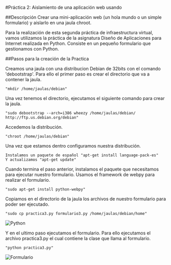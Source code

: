 #Práctica 2: Aislamiento de una aplicación web usando

##Descripción
Crear una mini-aplicación web (un hola mundo o un simple formulario) y aislarlo en una jaula chroot.

Para la realización de esta segunda práctica de infraestructura virtual, vamos utilizamos la práctica de la asignatura Diseño de Aplicaciones para Internet realizada en Python. Consiste en un pequeño formulario que gestionamos con Python.

##Pasos para la creación de la Practica

Creamos una jaula con una distribucion Debian de 32bits con el comando 'debootstrap'. Para ello el primer paso es crear el directorio que va a contener la jaula.

	"mkdir /home/jaulas/debian"

Una vez tenemos el directorio, ejecutamos el siguiente comando para crear la jaula.

	"sudo debootstrap --arch=i386 wheezy /home/jaulas/debian/ http://ftp.us.debian.org/debian"

Accedemos la distribución.

	"chroot /home/jaulas/debian"

Una vez que estamos dentro configuramos nuestra distribución.

	Instalamos un paquete de español "apt-get install language-pack-es"
	Y actualizamos "apt-get update"

Cuando termina el paso anterior, instalamos el paquete que necesitamos para ejecutar nuestro formulario. Usamos el framework de webpy para realizar el formulario.

	"sudo apt-get install python-webpy"

Copiamos en el directorio de la jaula los archivos de nuestro formulario para poder ser ejecutado.

	"sudo cp practica3.py formulario3.py /home/jaulas/debian/home"
	
![Python](https://dl.dropboxusercontent.com/s/lmxr78i8g7i3uw6/prac3.png)

Y en el ultimo paso ejecutamos el formulario. Para ello ejecutamos el archivo practica3.py el cual contiene la clase que llama al formulario.

	"python practica3.py"

![Formulario](https://dl.dropboxusercontent.com/s/hbr2un5r37lyj32/formu.png)

